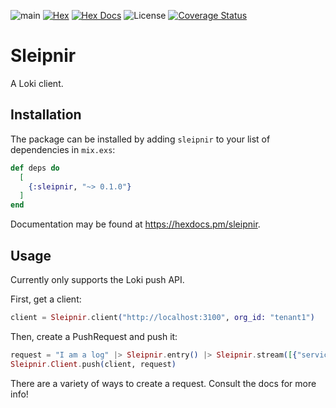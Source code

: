 ![main](https://github.com/akasprzok/sleipnir/actions/workflows/main.yml/badge.svg?branch=main)
[![Hex](https://img.shields.io/hexpm/v/sleipnir.svg)](https://hex.pm/packages/sleipnir/)
[![Hex Docs](https://img.shields.io/badge/hex-docs-informational.svg)](https://hexdocs.pm/sleipnir/)
![License](https://img.shields.io/hexpm/l/sleipnir)
[![Coverage Status](https://coveralls.io/repos/github/akasprzok/sleipnir/badge.svg?branch=main)](https://coveralls.io/github/akasprzok/sleipnir?branch=main)

# Sleipnir

A Loki client.

## Installation

The package can be installed
by adding `sleipnir` to your list of dependencies in `mix.exs`:

```elixir
def deps do
  [
    {:sleipnir, "~> 0.1.0"}
  ]
end
```

Documentation may be found at <https://hexdocs.pm/sleipnir>.

## Usage

Currently only supports the Loki push API.

First, get a client:

```elixir
client = Sleipnir.client("http://localhost:3100", org_id: "tenant1")
```

Then, create a PushRequest and push it:

```elixir
request = "I am a log" |> Sleipnir.entry() |> Sleipnir.stream([{"service", "xyz"}]) |> Sleipnir.request()
Sleipnir.Client.push(client, request)
```

There are a variety of ways to create a request. Consult the docs for more info!